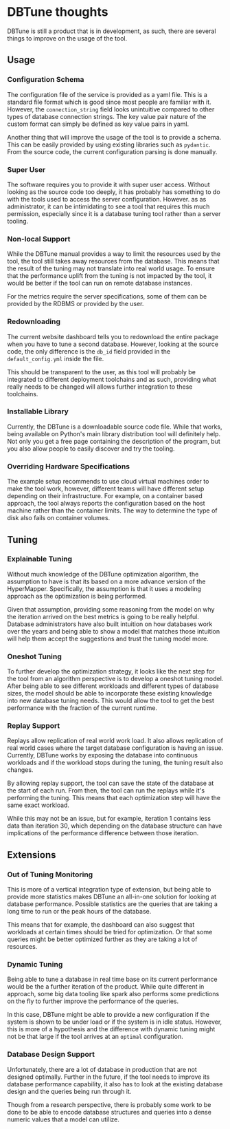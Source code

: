 # DBTune thoughts

DBTune is still a product that is in development, as such, there are several
things to improve on the usage of the tool.

## Usage

### Configuration Schema

The configuration file of the service is provided as a yaml file. This is a
standard file format which is good since most people are familiar with it.
However, the `connection_string` field looks unintuitive compared to other
types of database connection strings. The key value pair nature of the custom
format can simply be defined as key value pairs in yaml.

Another thing that will improve the usage of the tool is to provide a schema.
This can be easily provided by using existing libraries such as `pydantic`.
From the source code, the current configuration parsing is done manually.

### Super User

The software requires you to provide it with super user access. Without looking
as the source code too deeply, it has probably has something to do with the 
tools used to access the server configuration. However. as as administrator,
it can be intimidating to see a tool that requires this much permission, 
especially since it is a database tuning tool rather than a server tooling.

### Non-local Support

While the DBTune manual provides a way to limit the resources used by the tool,
the tool still takes away resources from the database. This means that the
result of the tuning may not translate into real world usage. To ensure that
the performance uplift from the tuning is not impacted by the tool, it would
be better if the tool can run on remote database instances.

For the metrics require the server specifications, some of them can be
provided by the RDBMS or provided by the user.

### Redownloading

The current website dashboard tells you to redownload the entire package when
you have to tune a second database. However, looking at the source code, the
only difference is the `db_id` field provided in the `default_config.yml`
inside the file.

This should be transparent to the user, as this tool will probably be
integrated to different deployment toolchains and as such, providing what
really needs to be changed will allows further integration to these toolchains.

### Installable Library

Currently, the DBTune is a downloadable source code file. While that works,
being available on Python's main library distribution tool will definitely
help. Not only you get a free page containing the description of the program,
but you also allow people to easily discover and try the tooling.

### Overriding Hardware Specifications

The example setup recommends to use cloud virtual machines order to make the
tool work, however, different teams will have different setup depending on
their infrastructure. For example, on a container based approach, the tool 
always reports the configuration based on the host machine rather than the
container limits. The way to determine the type of disk also fails on
container volumes.

## Tuning

### Explainable Tuning

Without much knowledge of the DBTune optimization algorithm, the assumption to
have is that its based on a more advance version of the HyperMapper. 
Specifically, the assumption is that it uses a modeling approach as the
optimization is being performed.

Given that assumption, providing some reasoning from the model on why the 
iteration arrived on the best metrics is going to be really helpful. Database
administrators have also built intuition on how databases work over the years
and being able to show a model that matches those intuition will help them
accept the suggestions and trust the tuning model more.

### Oneshot Tuning

To further develop the optimization strategy, it looks like the next step for
the tool from an algorithm perspective is to develop a oneshot tuning model.
After being able to see different workloads and different types of database
sizes, the model should be able to incorporate these existing knowledge into 
new database tuning needs. This would allow the tool to get the best 
performance with the fraction of the current runtime.

### Replay Support

Replays allow replication of real world work load. It also allows replication
of real world cases where the target database configuration is having an issue.
Currently, DBTune works by exposing the database into continuous workloads and
if the workload stops during the tuning, the tuning result also changes.

By allowing replay support, the tool can save the state of the database at the
start of each run. From then, the tool can run the replays while it's 
performing the tuning. This means that each optimization step will have the
same exact workload.

While this may not be an issue, but for example, iteration 1 contains less
data than iteration 30, which depending on the database structure can have
implications of the performance difference between those iteration.

## Extensions

### Out of Tuning Monitoring

This is more of a vertical integration type of extension, but being able to
provide more statistics makes DBTune an all-in-one solution for looking at
database performance. Possible statistics are the queries that are taking a
long time to run or the peak hours of the database.

This means that for example, the dashboard can also suggest that workloads at
certain times should be tried for optimization. Or that some queries might
be better optimized further as they are taking a lot of resources.

### Dynamic Tuning

Being able to tune a database in real time base on its current performance
would be the a further iteration of the product. While quite different in
approach, some big data tooling like spark also performs some predictions on
the fly to further improve the performance of the queries.

In this case, DBTune might be able to provide a new configuration if the system
is shown to be under load or if the system is in idle status. However, this is
more of a hypothesis and the difference with dynamic tuning might not be that
large if the tool arrives at an `optimal` configuration.

### Database Design Support

Unfortunately, there are a lot of database in production that are not designed
optimally. Further in the future, if the tool needs to improve its database
performance capability, it also has to look at the existing database design and
the queries being run through it.

Though from a research perspective, there is probably some work to be done to
be able to encode database structures and queries into a dense numeric values 
that a model can utilize.

